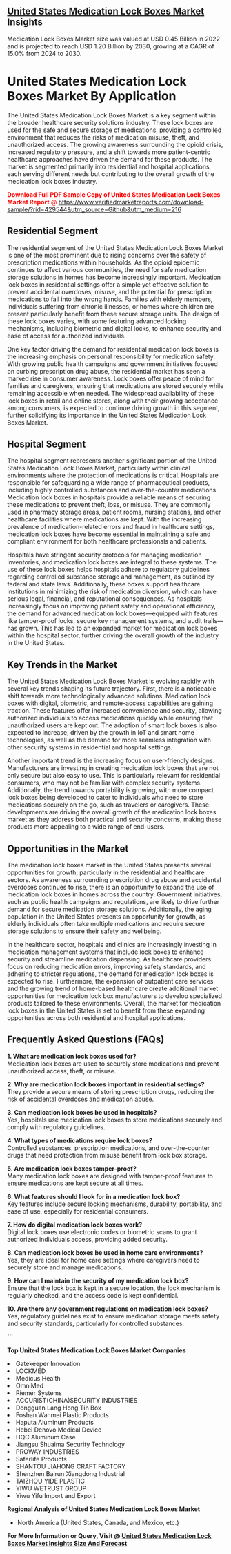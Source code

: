 <h2><a href="https://www.verifiedmarketreports.com/download-sample/?rid=429544&amp;utm_source=Github&amp;utm_medium=216" target="_blank">United States Medication Lock Boxes Market</a> Insights</h2><p>Medication Lock Boxes Market size was valued at USD 0.45 Billion in 2022 and is projected to reach USD 1.20 Billion by 2030, growing at a CAGR of 15.0% from 2024 to 2030.</p><p><h1>United States Medication Lock Boxes Market By Application</h1><p>The United States Medication Lock Boxes Market is a key segment within the broader healthcare security solutions industry. These lock boxes are used for the safe and secure storage of medications, providing a controlled environment that reduces the risks of medication misuse, theft, and unauthorized access. The growing awareness surrounding the opioid crisis, increased regulatory pressure, and a shift towards more patient-centric healthcare approaches have driven the demand for these products. The market is segmented primarily into residential and hospital applications, each serving different needs but contributing to the overall growth of the medication lock boxes industry.</p><p><p><span class=""><span style="color: #ff0000;"><strong>Download Full PDF Sample Copy of United States Medication Lock Boxes Market Report</strong> @ </span><a href="https://www.verifiedmarketreports.com/download-sample/?rid=429544&amp;utm_source=Github&amp;utm_medium=216" target="_blank">https://www.verifiedmarketreports.com/download-sample/?rid=429544&amp;utm_source=Github&amp;utm_medium=216</a></span></p></p><h2>Residential Segment</h2><p>The residential segment of the United States Medication Lock Boxes Market is one of the most prominent due to rising concerns over the safety of prescription medications within households. As the opioid epidemic continues to affect various communities, the need for safe medication storage solutions in homes has become increasingly important. Medication lock boxes in residential settings offer a simple yet effective solution to prevent accidental overdoses, misuse, and the potential for prescription medications to fall into the wrong hands. Families with elderly members, individuals suffering from chronic illnesses, or homes where children are present particularly benefit from these secure storage units. The design of these lock boxes varies, with some featuring advanced locking mechanisms, including biometric and digital locks, to enhance security and ease of access for authorized individuals. <p>One key factor driving the demand for residential medication lock boxes is the increasing emphasis on personal responsibility for medication safety. With growing public health campaigns and government initiatives focused on curbing prescription drug abuse, the residential market has seen a marked rise in consumer awareness. Lock boxes offer peace of mind for families and caregivers, ensuring that medications are stored securely while remaining accessible when needed. The widespread availability of these lock boxes in retail and online stores, along with their growing acceptance among consumers, is expected to continue driving growth in this segment, further solidifying its importance in the United States Medication Lock Boxes Market.</p><h2>Hospital Segment</h2><p>The hospital segment represents another significant portion of the United States Medication Lock Boxes Market, particularly within clinical environments where the protection of medications is critical. Hospitals are responsible for safeguarding a wide range of pharmaceutical products, including highly controlled substances and over-the-counter medications. Medication lock boxes in hospitals provide a reliable means of securing these medications to prevent theft, loss, or misuse. They are commonly used in pharmacy storage areas, patient rooms, nursing stations, and other healthcare facilities where medications are kept. With the increasing prevalence of medication-related errors and fraud in healthcare settings, medication lock boxes have become essential in maintaining a safe and compliant environment for both healthcare professionals and patients. <p>Hospitals have stringent security protocols for managing medication inventories, and medication lock boxes are integral to these systems. The use of these lock boxes helps hospitals adhere to regulatory guidelines regarding controlled substance storage and management, as outlined by federal and state laws. Additionally, these boxes support healthcare institutions in minimizing the risk of medication diversion, which can have serious legal, financial, and reputational consequences. As hospitals increasingly focus on improving patient safety and operational efficiency, the demand for advanced medication lock boxes—equipped with features like tamper-proof locks, secure key management systems, and audit trails—has grown. This has led to an expanded market for medication lock boxes within the hospital sector, further driving the overall growth of the industry in the United States.</p><h2>Key Trends in the Market</h2><p>The United States Medication Lock Boxes Market is evolving rapidly with several key trends shaping its future trajectory. First, there is a noticeable shift towards more technologically advanced solutions. Medication lock boxes with digital, biometric, and remote-access capabilities are gaining traction. These features offer increased convenience and security, allowing authorized individuals to access medications quickly while ensuring that unauthorized users are kept out. The adoption of smart lock boxes is also expected to increase, driven by the growth in IoT and smart home technologies, as well as the demand for more seamless integration with other security systems in residential and hospital settings. <p>Another important trend is the increasing focus on user-friendly designs. Manufacturers are investing in creating medication lock boxes that are not only secure but also easy to use. This is particularly relevant for residential consumers, who may not be familiar with complex security systems. Additionally, the trend towards portability is growing, with more compact lock boxes being developed to cater to individuals who need to store medications securely on the go, such as travelers or caregivers. These developments are driving the overall growth of the medication lock boxes market as they address both practical and security concerns, making these products more appealing to a wide range of end-users.</p><h2>Opportunities in the Market</h2><p>The medication lock boxes market in the United States presents several opportunities for growth, particularly in the residential and healthcare sectors. As awareness surrounding prescription drug abuse and accidental overdoses continues to rise, there is an opportunity to expand the use of medication lock boxes in homes across the country. Government initiatives, such as public health campaigns and regulations, are likely to drive further demand for secure medication storage solutions. Additionally, the aging population in the United States presents an opportunity for growth, as elderly individuals often take multiple medications and require secure storage solutions to ensure their safety and wellbeing. <p>In the healthcare sector, hospitals and clinics are increasingly investing in medication management systems that include lock boxes to enhance security and streamline medication dispensing. As healthcare providers focus on reducing medication errors, improving safety standards, and adhering to stricter regulations, the demand for medication lock boxes is expected to rise. Furthermore, the expansion of outpatient care services and the growing trend of home-based healthcare create additional market opportunities for medication lock box manufacturers to develop specialized products tailored to these environments. Overall, the market for medication lock boxes in the United States is set to benefit from these expanding opportunities across both residential and hospital applications.</p><h2>Frequently Asked Questions (FAQs)</h2><p><strong>1. What are medication lock boxes used for?</strong><br>Medication lock boxes are used to securely store medications and prevent unauthorized access, theft, or misuse.</p><p><strong>2. Why are medication lock boxes important in residential settings?</strong><br>They provide a secure means of storing prescription drugs, reducing the risk of accidental overdoses and medication abuse.</p><p><strong>3. Can medication lock boxes be used in hospitals?</strong><br>Yes, hospitals use medication lock boxes to store medications securely and comply with regulatory guidelines.</p><p><strong>4. What types of medications require lock boxes?</strong><br>Controlled substances, prescription medications, and over-the-counter drugs that need protection from misuse benefit from lock box storage.</p><p><strong>5. Are medication lock boxes tamper-proof?</strong><br>Many medication lock boxes are designed with tamper-proof features to ensure medications are kept secure at all times.</p><p><strong>6. What features should I look for in a medication lock box?</strong><br>Key features include secure locking mechanisms, durability, portability, and ease of use, especially for residential consumers.</p><p><strong>7. How do digital medication lock boxes work?</strong><br>Digital lock boxes use electronic codes or biometric scans to grant authorized individuals access, providing added security.</p><p><strong>8. Can medication lock boxes be used in home care environments?</strong><br>Yes, they are ideal for home care settings where caregivers need to securely store and manage medications.</p><p><strong>9. How can I maintain the security of my medication lock box?</strong><br>Ensure that the lock box is kept in a secure location, the lock mechanism is regularly checked, and the access code is kept confidential.</p><p><strong>10. Are there any government regulations on medication lock boxes?</strong><br>Yes, regulatory guidelines exist to ensure medication storage meets safety and security standards, particularly for controlled substances.</p>```</p><p><strong>Top United States Medication Lock Boxes Market Companies</strong></p><div data-test-id=""><p><li>Gatekeeper Innovation</li><li> LOCKMED</li><li> Medicus Health</li><li> OmniMed</li><li> Riemer Systems</li><li> ACCURIST(CHINA)SECURITY INDUSTRIES</li><li> Dongguan Lang Hong Tin Box</li><li> Foshan Wanmei Plastic Products</li><li> Haputa Aluminum Products</li><li> Hebei Denovo Medical Device</li><li> HQC Aluminum Case</li><li> Jiangsu Shuaima Security Technology</li><li> PROWAY INDUSTRIES</li><li> Saferlife Products</li><li> SHANTOU JIAHONG CRAFT FACTORY</li><li> Shenzhen Bairun Xiangdong Industrial</li><li> TAIZHOU YIDE PLASTIC</li><li> YIWU WETRUST GROUP</li><li> Yiwu Yifu Import and Export</li></p><div><strong>Regional Analysis of&nbsp;United States Medication Lock Boxes Market</strong></div><ul><li dir="ltr"><p dir="ltr">North America&nbsp;(United States, Canada, and Mexico, etc.)</p></li></ul><p><strong>For More Information or Query, Visit @&nbsp;</strong><strong><a href="https://www.verifiedmarketreports.com/product/medication-lock-boxes-market/?utm_source=Github&amp;utm_medium=216" target="_blank">United States Medication Lock Boxes Market Insights Size And Forecast</a></strong></p></div>
